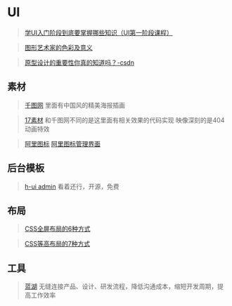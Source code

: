 # UI

> [学UI入门阶段到底要掌握哪些知识（UI第一阶段课程）](http://www.xueui.cn/design-theory/learn-ui-1.html)

> [图形艺术家的色彩及意义](https://www.lifewire.com/color-symbolism-information-1073947)

> [原型设计的重要性你真的知道吗？-csdn](https://blog.csdn.net/jongde1/article/details/72830254?locationNum=9&fps=1)

## 素材

> [千图网](http://www.58pic.com/) 里面有中国风的精美海报插画

> [17素材](http://www.17sucai.com/) 和千图网不同的是这里面有相关效果的代码实现   映像深刻的是404动画特效

> [阿里图标](http://www.iconfont.cn/)  [阿里图标管理界面](http://www.iconfont.cn/manage/index)

## 后台模板

> [h-ui admin](http://www.h-ui.net/H-ui.admin.shtml)  看着还行，开源，免费

## 布局

> [CSS全屏布局的6种方式](https://www.cnblogs.com/xiaohuochai/p/5458068.html) 

> [CSS等高布局的7种方式](http://www.cnblogs.com/xiaohuochai/p/5457127.html)

## 工具
> [蓝湖](https://lanhuapp.com/)  无缝连接产品、设计、研发流程，降低沟通成本，缩短开发周期，提高工作效率
